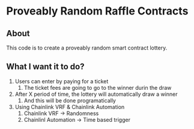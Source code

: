 # Proveably Random Raffle Contracts

## About

This code is to create a proveably random smart contract lottery.

## What I want it to do?

1. Users can enter by paying for a ticket
   1. The ticket fees are going to go to the winner durin the draw
2. After X period of time, the lottery will automatically draw a winner
   1. And this will be done programatically
3. Using Chainlink VRF & Chainlink Automation
   1. Chainlink VRF -> Randomness
   2. Chainlinl Automation -> Time based trigger

